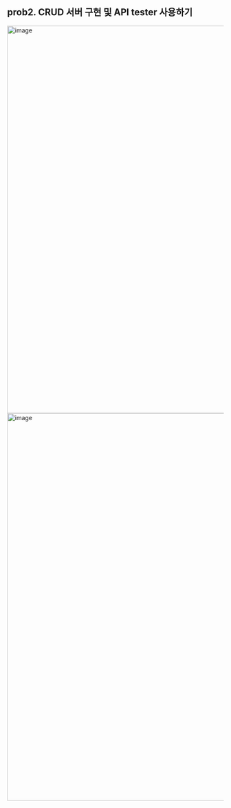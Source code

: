 ## prob2. CRUD 서버 구현 및 API tester 사용하기

<img width="900" alt="image" src="https://user-images.githubusercontent.com/73650994/141647372-4a4bea64-340e-4e83-95aa-76ae1e82fcd7.png">

<img width="900" alt="image" src="https://user-images.githubusercontent.com/73650994/141647480-8f1ff2f9-3d81-4b5c-b008-24bacfd71f1c.png">

